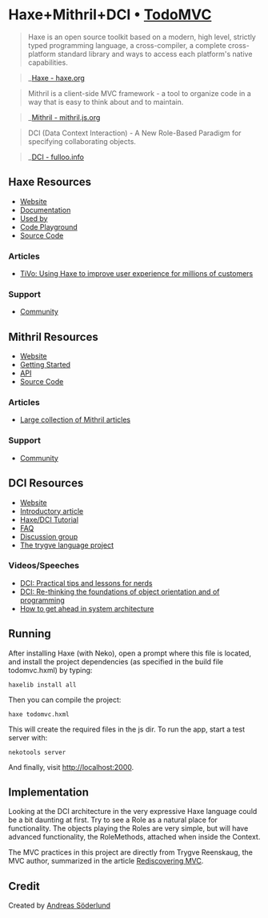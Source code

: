 # Haxe+Mithril+DCI • [TodoMVC](http://todomvc.com)

> Haxe is an open source toolkit based on a modern, high level, strictly typed programming language, a cross-compiler, a complete cross-platform standard library and ways to access each platform's native capabilities.

> _[Haxe - haxe.org](http://haxe.org)

> Mithril is a client-side MVC framework - a tool to organize code in a way that is easy to think about and to maintain.

> _[Mithril - mithril.js.org](http://mithril.js.org/)

> DCI (Data Context Interaction) - A New Role-Based Paradigm for specifying collaborating objects.

> _[DCI - fulloo.info](http://fulloo.info/)

## Haxe Resources

- [Website](http://haxe.org)
- [Documentation](http://haxe.org/documentation/introduction/)
- [Used by](http://haxe.org/use-cases/who-uses-haxe.html)
- [Code Playground](http://try.haxe.org)
- [Source Code](https://github.com/HaxeFoundation/haxe)

### Articles

- [TiVo: Using Haxe to improve user experience for millions of customers](http://haxe.org/articles/tivo-and-haxe/)

### Support

- [Community](http://haxe.org/community/community-support.html)

## Mithril Resources

- [Website](http://mithril.js.org)
- [Getting Started](http://mithril.js.org/getting-started.html)
- [API](http://mithril.js.org/mithril.html)
- [Source Code](https://github.com/lhorie/mithril.js)

### Articles

- [Large collection of Mithril articles](http://lhorie.github.io/mithril-blog/)

### Support

- [Community](http://mithril.js.org/community.html)

## DCI Resources

- [Website](http://fulloo.info)
- [Introductory article](http://www.artima.com/articles/dci_vision.html)
- [Haxe/DCI Tutorial](https://github.com/ciscoheat/haxedci-example)
- [FAQ](http://www.fulloo.info/doku.php?id=faq)
- [Discussion group](https://groups.google.com/forum/?fromgroups#!forum/object-composition)
- [The trygve language project](https://github.com/jcoplien/trygve)

### Videos/Speeches

- [DCI: Practical tips and lessons for nerds](https://www.youtube.com/watch?v=SxHqhDT9WGI)
- [DCI: Re-thinking the foundations of object orientation and of programming](https://www.youtube.com/watch?v=cVkhEJq8Kow)
- [How to get ahead in system architecture](https://www.youtube.com/watch?v=B0ebZHUixa0)

## Running

After installing Haxe (with Neko), open a prompt where this file is located, and install the project dependencies (as specified in the build file todomvc.hxml) by typing:

`haxelib install all`

Then you can compile the project:

`haxe todomvc.hxml`

This will create the required files in the js dir. To run the app, start a test server with:

`nekotools server`

And finally, visit [http://localhost:2000](http://localhost:2000).

## Implementation

Looking at the DCI architecture in the very expressive Haxe language could be a bit daunting at first. Try to see a Role as a natural place for functionality. The objects playing the Roles are very simple, but will have advanced functionality, the RoleMethods, attached when inside the Context.

The MVC practices in this project are directly from Trygve Reenskaug, the MVC author, summarized in the article [Rediscovering MVC](https://github.com/ciscoheat/mithril-hx/wiki/Rediscovering-MVC).

## Credit

Created by [Andreas Söderlund](https://ciscoheat.github.io)
